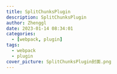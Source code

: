 ```yaml
---
title: SplitChunksPlugin
description: SplitChunksPlugin
author: Zhenggl
date: 2023-01-14 08:34:01
categories:
  - [webpack, plugin]
tags:
  - webpack
  - plugin
cover_picture: SplitChunksPlugin封面.png
---
```

